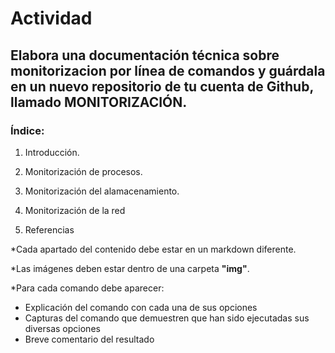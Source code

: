 # Actividad
## Elabora una documentación técnica sobre monitorizacion por línea de comandos y guárdala en un nuevo repositorio de tu cuenta de Github, llamado MONITORIZACIÓN.

### Índice:

1. Introducción.

2. Monitorización de procesos.

3. Monitorización del alamacenamiento.

4. Monitorización de la red

5. Referencias


*Cada apartado del contenido debe estar en un markdown diferente.

*Las imágenes deben estar dentro de una carpeta **"img"**.

*Para cada comando debe aparecer:

- Explicación del comando con cada una de sus opciones
- Capturas del comando que demuestren que han sido ejecutadas sus diversas opciones 
- Breve comentario del resultado